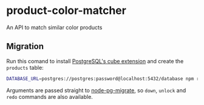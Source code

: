 # product-color-matcher
An API to match similar color products

## Migration

Run this comand to install [PostgreSQL's cube extension](https://www.postgresql.org/docs/10/static/cube.html) and create the `products` table:
```bash
DATABASE_URL=postgres://postgres:password@localhost:5432/database npm run migrate -- up
```
Arguments are passed straight to [node-pg-migrate](https://www.npmjs.com/package/node-pg-migrate), so `down`, `unlock` and `redo` commands are also available.
